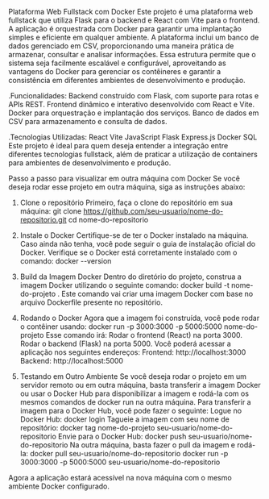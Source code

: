 Plataforma Web Fullstack com Docker
Este projeto é uma plataforma web fullstack que utiliza Flask para o backend e React com Vite para o frontend. A aplicação é orquestrada com Docker para garantir uma implantação simples e eficiente em qualquer ambiente.
A plataforma inclui um banco de dados gerenciado em CSV, proporcionando uma maneira prática de armazenar, consultar e analisar informações. Essa estrutura permite que o sistema seja facilmente escalável e configurável, aproveitando as vantagens do Docker para gerenciar os contêineres e garantir a consistência em diferentes ambientes de desenvolvimento e produção.

.Funcionalidades:
Backend construído com Flask, com suporte para rotas e APIs REST.
Frontend dinâmico e interativo desenvolvido com React e Vite.
Docker para orquestração e implantação dos serviços.
Banco de dados em CSV para armazenamento e consulta de dados.

.Tecnologias Utilizadas:
React
Vite
JavaScript
Flask
Express.js
Docker
SQL
Este projeto é ideal para quem deseja entender a integração entre diferentes tecnologias fullstack, além de praticar a utilização de containers para ambientes de desenvolvimento e produção.

Passo a passo para visualizar em outra máquina com Docker
Se você deseja rodar esse projeto em outra máquina, siga as instruções abaixo:
1. Clone o repositório
Primeiro, faça o clone do repositório em sua máquina:
git clone https://github.com/seu-usuario/nome-do-repositorio.git
cd nome-do-repositorio

3. Instale o Docker
Certifique-se de ter o Docker instalado na máquina. Caso ainda não tenha, você pode seguir o guia de instalação oficial do Docker.
Verifique se o Docker está corretamente instalado com o comando:
docker --version

3. Build da Imagem Docker
Dentro do diretório do projeto, construa a imagem Docker utilizando o seguinte comando:
docker build -t nome-do-projeto .
Este comando vai criar uma imagem Docker com base no arquivo Dockerfile presente no repositório.

4. Rodando o Docker
Agora que a imagem foi construída, você pode rodar o contêiner usando:
docker run -p 3000:3000 -p 5000:5000 nome-do-projeto
Esse comando irá:
Rodar o frontend (React) na porta 3000.
Rodar o backend (Flask) na porta 5000.
Você poderá acessar a aplicação nos seguintes endereços:
Frontend: http://localhost:3000
Backend: http://localhost:5000

5. Testando em Outro Ambiente
Se você deseja rodar o projeto em um servidor remoto ou em outra máquina, basta transferir a imagem Docker ou usar o Docker Hub para disponibilizar a imagem e rodá-la com os mesmos comandos de docker run na outra máquina.
Para transferir a imagem para o Docker Hub, você pode fazer o seguinte:
Logue no Docker Hub:
docker login
Tagueie a imagem com seu nome de repositório:
docker tag nome-do-projeto seu-usuario/nome-do-repositorio
Envie para o Docker Hub:
docker push seu-usuario/nome-do-repositorio
Na outra máquina, basta fazer o pull da imagem e rodá-la:
docker pull seu-usuario/nome-do-repositorio
docker run -p 3000:3000 -p 5000:5000 seu-usuario/nome-do-repositorio

Agora a aplicação estará acessível na nova máquina com o mesmo ambiente Docker configurado.

